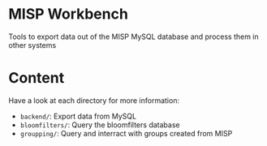 # MISP Workbench

Tools to export data out of the MISP MySQL database and process them in other
systems

# Content

Have a look at each directory for more information:

* `backend/`: Export data from MySQL
* `bloomfilters/`: Query the bloomfilters database
* `groupping/`: Query and interract with groups created from MISP
